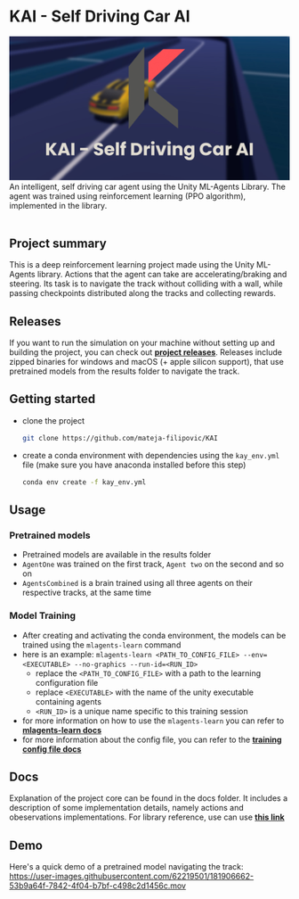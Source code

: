 # KAI - Self Driving Car AI
![KAI](/Graphics/kai_banner.jpg "KAI")
An intelligent, self driving car agent using the Unity ML-Agents Library. The agent was trained using reinforcement learning (PPO algorithm), implemented in the library.
<br/>
<br/>


## Project summary
This is a deep reinforcement learning project made using the Unity ML-Agents library. Actions that the agent can take are accelerating/braking and steering. Its task is to navigate the track without colliding with a wall, while passing checkpoints distributed along the tracks and collecting rewards.
<br/>


## Releases
If you want to run the simulation on your machine without setting up and building the project, you can check out **[project releases](https://github.com/mateja-filipovic/KAI/releases/tag/v1.0)**. Releases include zipped binaries for windows and macOS (+ apple silicon support), that use pretrained models from the results folder to navigate the track.
<br/>


## Getting started
- clone the project
    ``` bash
    git clone https://github.com/mateja-filipovic/KAI
    ```
- create a conda environment with dependencies using the `kay_env.yml` file (make sure you have anaconda installed before this step)
    ``` bash
    conda env create -f kay_env.yml
    ```


## Usage

### Pretrained models
- Pretrained models are available in the results folder
- `AgentOne` was trained on the first track, `Agent two` on the second and so on
- `AgentsCombined` is a brain trained using all three agents on their respective tracks, at the same time

### Model Training
- After creating and activating the conda environment, the models can be trained using the `mlagents-learn` command
- here is an example: `mlagents-learn <PATH_TO_CONFIG_FILE> --env=<EXECUTABLE> --no-graphics --run-id=<RUN_ID>`
    - replace the `<PATH_TO_CONFIG_FILE>` with a path to the learning configuration file
    - replace `<EXECUTABLE>` with the name of the unity executable containing agents
    - `<RUN_ID>` is a unique name specific to this training session
- for more information on how to use the `mlagents-learn` you can refer to **[mlagents-learn docs](https://github.com/Unity-Technologies/ml-agents/blob/main/docs/Training-ML-Agents.md)**
- for more information about the config file, you can refer to the **[training config file docs](https://github.com/Unity-Technologies/ml-agents/blob/main/docs/Training-Configuration-File.md)**

## Docs
Explanation of the project core can be found in the docs folder. It includes a description of some implementation details, namely actions and obeservations implementations. For library reference, use can use **[this link](https://github.com/Unity-Technologies/ml-agents/tree/main/docs)**


## Demo
Here's a quick demo of a pretrained model navigating the track:<br/>
https://user-images.githubusercontent.com/62219501/181906662-53b9a64f-7842-4f04-b7bf-c498c2d1456c.mov

<!-- URL DEFINITIONS -->
[Unity-Url]: https://img.shields.io/badge/Unity-100000?style=for-the-badge&logo=unity&logoColor=white